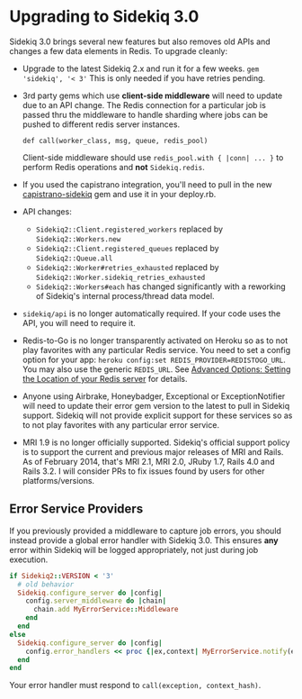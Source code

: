 # Upgrading to Sidekiq 3.0

Sidekiq 3.0 brings several new features but also removes old APIs and
changes a few data elements in Redis.  To upgrade cleanly:

* Upgrade to the latest Sidekiq 2.x and run it for a few weeks.
  `gem 'sidekiq', '< 3'`
  This is only needed if you have retries pending.
* 3rd party gems which use **client-side middleware** will need to update
  due to an API change.  The Redis connection for a particular job is
  passed thru the middleware to handle sharding where jobs can
  be pushed to different redis server instances.

  `def call(worker_class, msg, queue, redis_pool)`

  Client-side middleware should use `redis_pool.with { |conn| ... }` to
  perform Redis operations and **not** `Sidekiq.redis`.
* If you used the capistrano integration, you'll need to pull in the
  new [capistrano-sidekiq](https://github.com/seuros/capistrano-sidekiq)
  gem and use it in your deploy.rb.
* API changes:
  - `Sidekiq2::Client.registered_workers` replaced by `Sidekiq2::Workers.new`
  - `Sidekiq2::Client.registered_queues` replaced by `Sidekiq2::Queue.all`
  - `Sidekiq2::Worker#retries_exhausted` replaced by `Sidekiq2::Worker.sidekiq_retries_exhausted`
  - `Sidekiq2::Workers#each` has changed significantly with a reworking
    of Sidekiq's internal process/thread data model.
* `sidekiq/api` is no longer automatically required.  If your code uses
  the API, you will need to require it.
* Redis-to-Go is no longer transparently activated on Heroku so as to not play
  favorites with any particular Redis service. You need to set a config option
  for your app:
  `heroku config:set REDIS_PROVIDER=REDISTOGO_URL`.  You may also use 
  the generic `REDIS_URL`.  See
  [Advanced Options: Setting the Location of your Redis server][1]
  for details.
* Anyone using Airbrake, Honeybadger, Exceptional or ExceptionNotifier
  will need to update their error gem version to the latest to pull in
  Sidekiq support.  Sidekiq will not provide explicit support for these
  services so as to not play favorites with any particular error service.
* MRI 1.9 is no longer officially supported.  Sidekiq's official
  support policy is to support the current and previous major releases
  of MRI and Rails.  As of February 2014, that's MRI 2.1, MRI 2.0, JRuby 1.7, Rails 4.0
  and Rails 3.2.  I will consider PRs to fix issues found by users for
  other platforms/versions.

## Error Service Providers

If you previously provided a middleware to capture job errors, you
should instead provide a global error handler with Sidekiq 3.0.  This
ensures **any** error within Sidekiq will be logged appropriately, not
just during job execution.

```ruby
if Sidekiq2::VERSION < '3'
  # old behavior
  Sidekiq.configure_server do |config|
    config.server_middleware do |chain|
      chain.add MyErrorService::Middleware
    end
  end
else
  Sidekiq.configure_server do |config|
    config.error_handlers << proc {|ex,context| MyErrorService.notify(ex, context) }
  end
end
```

Your error handler must respond to `call(exception, context_hash)`.

[1]: https://github.com/mperham/sidekiq/wiki/Advanced-Options#via-env-variable
